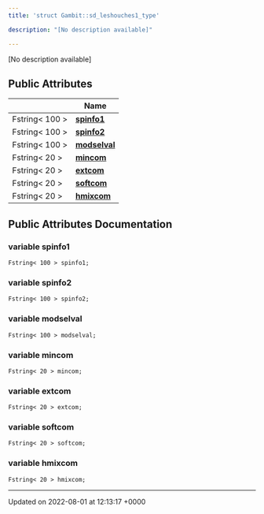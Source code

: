 ```yaml
---
title: 'struct Gambit::sd_leshouches1_type'

description: "[No description available]"

---
```









[No description available]

## Public Attributes

|                | Name           |
| -------------- | -------------- |
| Fstring< 100 > | **[spinfo1](/documentation/code/classes/structgambit_1_1sd__leshouches1__type/#variable-spinfo1)**  |
| Fstring< 100 > | **[spinfo2](/documentation/code/classes/structgambit_1_1sd__leshouches1__type/#variable-spinfo2)**  |
| Fstring< 100 > | **[modselval](/documentation/code/classes/structgambit_1_1sd__leshouches1__type/#variable-modselval)**  |
| Fstring< 20 > | **[mincom](/documentation/code/classes/structgambit_1_1sd__leshouches1__type/#variable-mincom)**  |
| Fstring< 20 > | **[extcom](/documentation/code/classes/structgambit_1_1sd__leshouches1__type/#variable-extcom)**  |
| Fstring< 20 > | **[softcom](/documentation/code/classes/structgambit_1_1sd__leshouches1__type/#variable-softcom)**  |
| Fstring< 20 > | **[hmixcom](/documentation/code/classes/structgambit_1_1sd__leshouches1__type/#variable-hmixcom)**  |

## Public Attributes Documentation

### variable spinfo1

```
Fstring< 100 > spinfo1;
```


### variable spinfo2

```
Fstring< 100 > spinfo2;
```


### variable modselval

```
Fstring< 100 > modselval;
```


### variable mincom

```
Fstring< 20 > mincom;
```


### variable extcom

```
Fstring< 20 > extcom;
```


### variable softcom

```
Fstring< 20 > softcom;
```


### variable hmixcom

```
Fstring< 20 > hmixcom;
```


-------------------------------

Updated on 2022-08-01 at 12:13:17 +0000